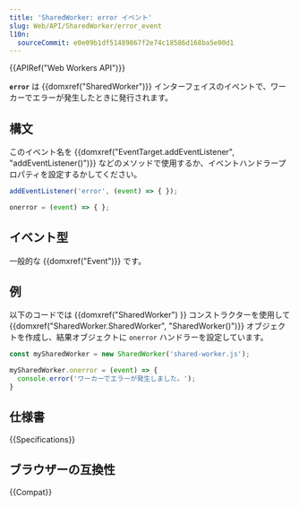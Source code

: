 ```yaml
---
title: 'SharedWorker: error イベント'
slug: Web/API/SharedWorker/error_event
l10n:
  sourceCommit: e0e09b1df51489867f2e74c18586d168ba5e00d1
---
```


{{APIRef("Web Workers API")}}

**`error`** は {{domxref("SharedWorker")}} インターフェイスのイベントで、ワーカーでエラーが発生したときに発行されます。

## 構文

このイベント名を {{domxref("EventTarget.addEventListener", "addEventListener()")}} などのメソッドで使用するか、イベントハンドラープロパティを設定するかしてください。

```js
addEventListener('error', (event) => { });

onerror = (event) => { };
```

## イベント型

一般的な {{domxref("Event")}} です。

## 例

以下のコードでは {{domxref("SharedWorker") }} コンストラクターを使用して {{domxref("SharedWorker.SharedWorker", "SharedWorker()")}} オブジェクトを作成し、結果オブジェクトに `onerror` ハンドラーを設定しています。

```js
const mySharedWorker = new SharedWorker('shared-worker.js');

mySharedWorker.onerror = (event) => {
  console.error('ワーカーでエラーが発生しました。');
}
```

## 仕様書

{{Specifications}}

## ブラウザーの互換性

{{Compat}}

